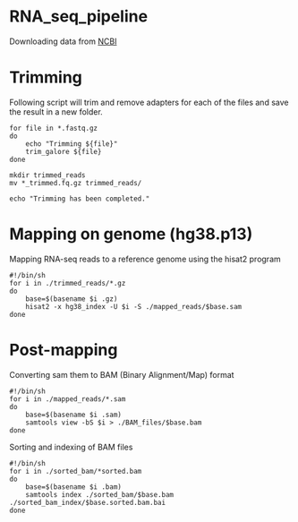 # RNA_seq_pipeline

Downloading data from [NCBI](https://www.ncbi.nlm.nih.gov/sra)

<h1>Trimming</h1>
<p>Following script will trim and remove adapters for each of the files and save the result in a new folder.</p>

```
for file in *.fastq.gz
do
    echo "Trimming ${file}"
    trim_galore ${file}
done

mkdir trimmed_reads
mv *_trimmed.fq.gz trimmed_reads/

echo "Trimming has been completed."
```
<h1>Mapping on genome (hg38.p13)</h1>
<p>Mapping RNA-seq reads to a reference genome using the hisat2 program</p>

```
#!/bin/sh
for i in ./trimmed_reads/*.gz
do
    base=$(basename $i .gz)
    hisat2 -x hg38_index -U $i -S ./mapped_reads/$base.sam
done
```
<h1>Post-mapping</h1>
<p>Сonverting sam them to BAM (Binary Alignment/Map) format</p>

```
#!/bin/sh
for i in ./mapped_reads/*.sam
do
    base=$(basename $i .sam)
    samtools view -bS $i > ./BAM_files/$base.bam
done
```
<p>Sorting and indexing of BAM files</p>

```
#!/bin/sh
for i in ./sorted_bam/*sorted.bam
do
    base=$(basename $i .bam)
    samtools index ./sorted_bam/$base.bam ./sorted_bam_index/$base.sorted.bam.bai
done
```
